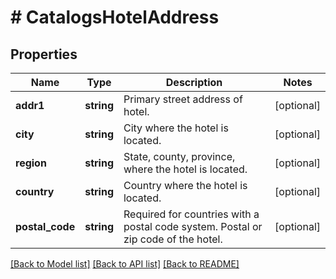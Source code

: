 # # CatalogsHotelAddress

## Properties

Name | Type | Description | Notes
------------ | ------------- | ------------- | -------------
**addr1** | **string** | Primary street address of hotel. | [optional]
**city** | **string** | City where the hotel is located. | [optional]
**region** | **string** | State, county, province, where the hotel is located. | [optional]
**country** | **string** | Country where the hotel is located. | [optional]
**postal_code** | **string** | Required for countries with a postal code system. Postal or zip code of the hotel. | [optional]

[[Back to Model list]](../../README.md#models) [[Back to API list]](../../README.md#endpoints) [[Back to README]](../../README.md)
